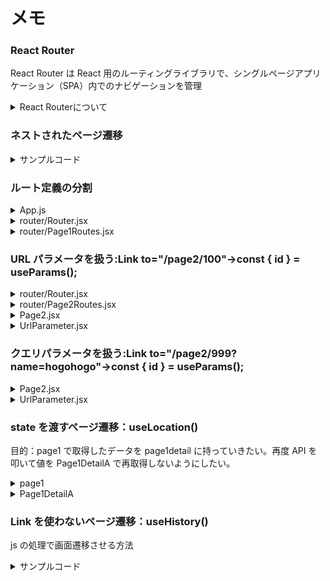 # メモ

### React Router

React Router は React 用のルーティングライブラリで、シングルページアプリケーション（SPA）内でのナビゲーションを管理

<details><summary>React Routerについて</summary>

### 特徴

1. **デクララティブなルーティング**: React Router はコンポーネントを使ってルートを定義するため、React のデクララティブなコーディングスタイルと一貫している。
2. **動的ルーティング**: ページ遷移時にルーティングを動的に生成できます。コード分割や遅延ローディングもサポート。
3. **ネストされたルート**: ルート内に子ルートを定義して、より複雑な UI 構造を作成することができる。
4. **フックの提供**: `useParams`、`useLocation`などのカスタムフックを提供しており、ルートに関連する情報へのアクセスを容易にする。

### メリット

1. **簡単なインテグレーション**: React との統合が容易で、他の React ライブラリともよく連携しやすい。
2. **開発効率**: ルーティングの宣言的な定義は、開発者にとって直感的で理解しやすく、開発の効率を向上させる。
3. **コード分割と遅延ロードのサポート**: 必要な部分だけをロードして表示できるため、パフォーマンスの最適化が可能。
4. **強力なコミュニティサポート**: 広く使用されているライブラリなので、豊富なドキュメント、チュートリアル、コミュニティサポートがあり。

### デメリット

1. **学習曲線**: 初めての利用者にとっては、React Router の概念と API を学ぶ必要があり。
2. **オーバーヘッド**: 小規模なプロジェクトに対しては、機能が豊富すぎる場合があり、必要以上に複雑になる可能性があり。
3. **バージョン間の変更**: 過去に React Router のメジャーバージョンアップ時に大きな変更があったことから、アップグレードする際に注意が必要。5 系と６系など。

### まとめ

React Router は、シングルページアプリケーションのルーティングを容易に扱うことができる強力なツール。そのデクララティブな設計と強力な機能セットは、多くの React 開発者にとって魅力的ですが、プロジェクトの規模と要件に合わせて適切に使用する必要があります。

</details>

### ネストされたページ遷移

<details><summary>サンプルコード</summary>

```js
<Route
  path="/page1"
  render={({ match: { url } }) => (
    <Switch>
      {/* {console.log(url)} */}
      <Route exact path={url}>
        <Page1 />
      </Route>
      <Route path={`${url}detailA`}>
        <Page1DetailA />
      </Route>
      <Route path={`${url}detailB`}>
        <Page1DetailB />
      </Route>
    </Switch>
  )}
/>
```

</details>

### ルート定義の分割

<details><summary>App.js</summary>

```js
import { BrowserRouter, Link } from "react-router-dom";

import Router from "./router/Router";
import "./App.css";

function App() {
  return (
    <BrowserRouter>
      <div className="App">
        <Link to="/">Home</Link>
        <br />
        <Link to="/page1">Page1</Link>
        <br />
        <Link to="/page2">Page2</Link>
        <br />
      </div>
      <Router />
    </BrowserRouter>
  );
}

export default App;
```

</details>

<details><summary>router/Router.jsx</summary>

```js
import { Switch, Route } from "react-router-dom";
import Home from "../Home";
import Page2 from "../Page2";
import { Page1Routes } from "./Page1Routes";

const Router = () => {
  return (
    <Switch>
      <Route exact path="/">
        <Home />
      </Route>
      <Route
        path="/page1"
        render={({ match: { url } }) => (
          <Switch>
            {Page1Routes.map((route) => (
              <Route
                key={route.path}
                exact={route.exact}
                path={`${url}${route.path}`}
              >
                {route.children}
              </Route>
            ))}
          </Switch>
        )}
      />
      <Route path="/page2">
        <Page2 />
      </Route>
    </Switch>
  );
};

export default Router;
```

</details>

<details><summary>router/Page1Routes.jsx</summary>

````js
import Page1 from "../Page1";
import Page1DetailA from "../Page1DetailA";
import Page1DetailB from "../Page1DetailB";

export const Page1Routes = [
  {
    path: "/",
    exact: true,
    children: <Page1 />,
  },
  {
    path: "/detailA",
    exact: false,
    children: <Page1DetailA />,
  },
  {
    path: "/detailB",
    exact: false,
    children: <Page1DetailB />,
  },
];```

````

</details>

### URL パラメータを扱う:Link to="/page2/100"→const { id } = useParams();

<details><summary>router/Router.jsx</summary>

```js
import { Switch, Route } from "react-router-dom";
import Home from "../Home";
import { Page1Routes } from "./Page1Routes";
import { Page2Routes } from "./Page2Routes";

const Router = () => {
  return (
    <Switch>
      <Route exact path="/">
        <Home />
      </Route>
      <Route
        path="/page1"
        render={({ match: { url } }) => (
          <Switch>
            {Page1Routes.map((route) => (
              <Route
                key={route.path}
                exact={route.exact}
                path={`${url}${route.path}`}
              >
                {route.children}
              </Route>
            ))}
          </Switch>
        )}
      />
      <Route
        path="/page2"
        render={({ match: { url } }) => (
          <Switch>
            {Page2Routes.map((route) => (
              <Route
                key={route.path}
                exact={route.exact}
                path={`${url}${route.path}`}
              >
                {route.children}
              </Route>
            ))}
          </Switch>
        )}
      />
    </Switch>
  );
};

export default Router;
```

</details>

<details><summary>router/Page2Routes.jsx</summary>

```js
import Page2 from "../Page2";
import UrlParameter from "../UrlParameter";

export const Page2Routes = [
  {
    path: "/",
    exact: true,
    children: <Page2 />,
  },
  {
    path: "/:id",
    exact: false,
    children: <UrlParameter />,
  },
];
```

</details>

<details><summary>Page2.jsx</summary>

```js
import { Link } from "react-router-dom/cjs/react-router-dom.min";

const Page2 = () => {
  return (
    <div>
      <h1>Page2ページです。</h1>
      <Link to="/page2/100">URL Parameter</Link>
    </div>
  );
};

export default Page2;
```

</details>

<details><summary>UrlParameter.jsx</summary>

```js
import { useParams } from "react-router-dom/cjs/react-router-dom.min";

const UrlParameter = () => {
  const { id } = useParams();

  return (
    <div>
      <h1>UrlParameterページです。</h1>
      <p>パラメーターは{id}です</p>
    </div>
  );
};

export default UrlParameter;
```

</details>

### クエリパラメータを扱う:Link to="/page2/999?name=hogohogo"→const { id } = useParams();

<details><summary>Page2.jsx</summary>

```js
import { Link } from "react-router-dom/cjs/react-router-dom.min";

const Page2 = () => {
  return (
    <div>
      <h1>Page2ページです。</h1>
      <Link to="/page2/100">URL Parameter</Link>
      <br />
      <Link to="/page2/999?name=hogohogo">クエリ Parameter</Link>
    </div>
  );
};

export default Page2;
```

</details>

<details><summary>UrlParameter.jsx</summary>

```js
import {
  useLocation,
  useParams,
} from "react-router-dom/cjs/react-router-dom.min";

const UrlParameter = () => {
  const { id } = useParams();
  const { search } = useLocation();
  const query = new URLSearchParams(search);
  console.log(query);
  // console.log(query.get("name"));

  return (
    <div>
      <h1>UrlParameterページです。</h1>
      <p>パラメーターは{id}です</p>
      <p>パラメーターは{query.get("name")}です</p>
    </div>
  );
};

export default UrlParameter;
```

</details>

### state を渡すページ遷移：useLocation()

目的：page1 で取得したデータを page1detail に持っていきたい。再度 API を叩いて値を Page1DetailA で再取得しないようにしたい。

<details><summary>page1</summary>

```js
import { BrowserRouter, Link, Switch, Route } from "react-router-dom";

const Page1 = () => {
  const arr = [...Array(10).keys()];

  return (
    <div>
      <h1>Page1ページです。</h1>
      <Link to={{ pathname: "/page1/detailA", state: arr }}>DetailA</Link>
      <br />
      <Link to="/page1/detailB">DetailB</Link>
    </div>
  );
};

export default Page1;
```

</details>

<details><summary>Page1DetailA</summary>

```js
import { useLocation } from "react-router-dom";

const Page1DetailA = () => {
  // const location = useLocation();
  // console.log(location);
  const { state } = useLocation();
  console.log(state);
  // 結果：[0, 1, 2, 3, 4, 5, 6, 7, 8, 9]

  return (
    <div>
      <h1>Page1DetailAページです。</h1>
    </div>
  );
};

export default Page1DetailA;
```

</details>

### Link を使わないページ遷移：useHistory()

js の処理で画面遷移させる方法

<details><summary>サンプルコード</summary>

```js
import { useHistory } from "react-router-dom/cjs/react-router-dom";

const Page1DetailA = () => {
  const history = useHistory();

  const onClickBack = () => {
    history.goBack();
  };

  return (
    <div>
      <h1>Page1DetailA</h1>
      <button onClick={onClickBack}>戻る</button>
    </div>
  );
};
```

</details>
